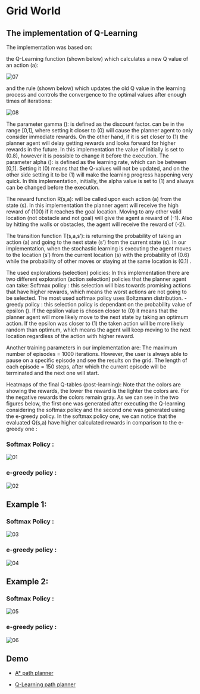 # Grid World

## The implementation of Q-Learning

The implementation was based on: 

the Q-Learning function (shown below) which calculates a new Q value of an action (a):

![07](07.png)

and the rule (shown below) which updates the old Q value in the learning process and controls the convergence to the optimal values after enough times of iterations:

![08](08.png)
  
  The parameter gamma (): is defined as the discount factor. can be in the range [0,1], where setting it closer to (0) will cause the planner agent to only consider immediate rewards. On the other hand, if it is set closer to (1) the planner agent will delay getting rewards and looks forward for higher rewards in the future. In this implementation the value of initially is set to (0.8), however it is possible to change it before the execution.
The parameter alpha (): is defined as the learning rate, which can be between [0,1]. Setting it (0) means that the Q-values will not be updated, and on the other side setting it to be (1) will make the learning progress happening very quick. In this implementation, initially, the alpha value is set to (1) and always can be changed before the execution.

The reward function R(s,a): will be called upon each action (a) from the state (s). In this implementation the planner agent will receive the high reward of (100) if it reaches the goal location. Moving to any other valid location (not obstacle and not goal) will give the agent a reward of (-1). Also by hitting the walls or obstacles, the agent will receive the reward of (-2). 

The transition function T(s,a,s’): is returning the probability of taking an action (a) and going to the next state (s’) from the current state (s). In our implementation, when the stochastic learning is executing the agent moves to the location (s’) from the current location (s) with the probability of (0.6) while the probability of other moves or staying at the same location is (0.1) .

The used explorations (selection) policies: In this implementation there are two different exploration (action selection) policies that the planner agent can take:
Softmax policy : this selection will bias towards promising actions that have higher rewards, which means the worst actions are not going to be selected. The most used softmax policy uses Boltzmann distribution.
-greedy policy : this selection policy is dependant on the probability value of epsilon (). If the epsilon value is chosen closer to (0) it means that the planner agent will more likely move to the next state by taking an optimum action. If the epsilon was closer to (1) the taken action will be more likely random than optimum, which means the agent will keep moving to the next location regardless of the action with higher reward. 

Another training parameters in our implementation are: 
The maximum number of episodes = 1000 iterations. However, the user is always able to pause on a specific episode and see the results on the grid.
The length of each episode = 150 steps, after which the current episode will be terminated and the next one will start.

Heatmaps of the final Q-tables (post-learning):
Note that the colors are showing the rewards, the lower the reward is the lighter the colors are. For the negative rewards the colors remain gray.
As we can see in the two figures below, the first one was generated after executing the Q-learning considering the softmax policy and the second one was generated using the e-greedy policy. In the softmax policy one, we can notice that the evaluated Q(s,a) have higher calculated rewards in comparison to the e-greedy one :

### Softmax Policy :
![01](01.png)

### e-greedy policy :
![02](02.png)

## Example 1:
### Softmax Policy :
![03](03.png)

### e-greedy policy :
![04](04.png)

## Example 2:

### Softmax Policy :
![05](05.png)

### e-greedy policy :
![06](06.png)


## Demo

- [A* path planner](https://www.youtube.com/watch?v=YRG1AzyKOsY&feature=youtu.be)

- [Q-Learning path planner](https://www.youtube.com/watch?v=9SC1HVWXTP4&feature=youtu.be)
